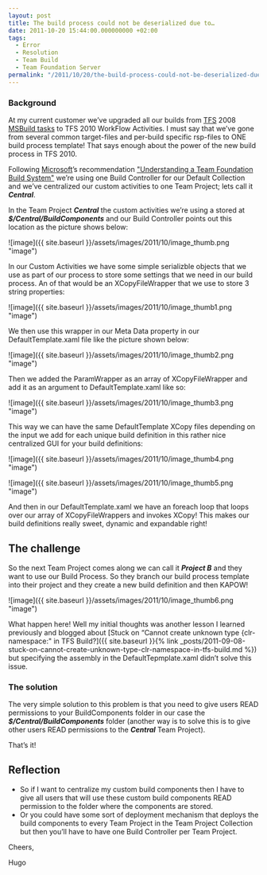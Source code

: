 ```yaml
---
layout: post
title: The build process could not be deserialized due to…
date: 2011-10-20 15:44:00.000000000 +02:00
tags:
  - Error
  - Resolution
  - Team Build
  - Team Foundation Server
permalink: "/2011/10/20/the-build-process-could-not-be-deserialized-due-to/"
---
```


### Background

At my current customer we’ve upgraded all our builds from [TFS](http://msdn.microsoft.com/en-us/vstudio/ff637362) 2008 [MSBuild tasks](http://msdn.microsoft.com/en-us/library/z7f65y0d.aspx) to TFS 2010 WorkFlow Activities. I must say that we’ve gone from several common target-files and per-build specific rsp-files to ONE build process template! That says enough about the power of the new build process in TFS 2010.

Following [Microsoft](http://www.microsoft.com/en-us/default.aspx)’s recommendation [ "Understanding a Team Foundation Build System"](http://msdn.microsoft.com/en-us/library/dd793166.aspx#build_controller) we’re using one Build Controller for our Default Collection and we’ve centralized our custom activities to one Team Project; lets call it _**Central**_.

In the Team Project _**Central**_ the custom activities we’re using a stored at _**$/Central/BuildComponents**_ and our Build Controller points out this location as the picture shows below:

![image]({{ site.baseurl }}/assets/images/2011/10/image_thumb.png "image")

In our Custom Activities we have some simple serializble objects that we use as part of our process to store some settings that we need in our build process. An of that would be an XCopyFileWrapper that we use to store 3 string properties:

![image]({{ site.baseurl }}/assets/images/2011/10/image_thumb1.png "image")

We then use this wrapper in our Meta Data property in our DefaultTemplate.xaml file like the picture shown below:

![image]({{ site.baseurl }}/assets/images/2011/10/image_thumb2.png "image")

Then we added the ParamWrapper as an array of XCopyFileWrapper and add it as an argument to DefaultTemplate.xaml like so:

![image]({{ site.baseurl }}/assets/images/2011/10/image_thumb3.png "image")

This way we can have the same DefaultTemplate XCopy files depending on the input we add for each unique build definition in this rather nice centralized GUI for your build definitions:

![image]({{ site.baseurl }}/assets/images/2011/10/image_thumb4.png "image")

![image]({{ site.baseurl }}/assets/images/2011/10/image_thumb5.png "image")

And then in our DefaultTemplate.xaml we have an foreach loop that loops over our array of XCopyFileWrappers and invokes XCopy! This makes our build definitions really sweet, dynamic and expandable right!

## The challenge

So the next Team Project comes along we can call it _**Project B**_ and they want to use our Build Process. So they branch our build process template into their project and they create a new build definition and then KAPOW!

![image]({{ site.baseurl }}/assets/images/2011/10/image_thumb6.png "image")

What happen here! Well my initial thoughts was another lesson I learned previously and blogged about [Stuck on “Cannot create unknown type {clr-namespace:" in TFS Build?]({{ site.baseurl }}{% link _posts/2011-09-08-stuck-on-cannot-create-unknown-type-clr-namespace-in-tfs-build.md %}) but specifying the assembly in the DefaultTepmplate.xaml didn’t solve this issue.

### The solution

The very simple solution to this problem is that you need to give users READ permissions to your BuildComponents folder in our case the _**$/Central/BuildComponents**_ folder (another way is to solve this is to give other users READ permissions to the _**Central**_ Team Project).

That’s it!

## Reflection

- So if I want to centralize my custom build components then I have to give all users that will use these custom build components READ permission to the folder where the components are stored.
- Or you could have some sort of deployment mechanism that deploys the build components to every Team Project in the Team Project Collection but then you’ll have to have one Build Controller per Team Project.

Cheers,

Hugo
